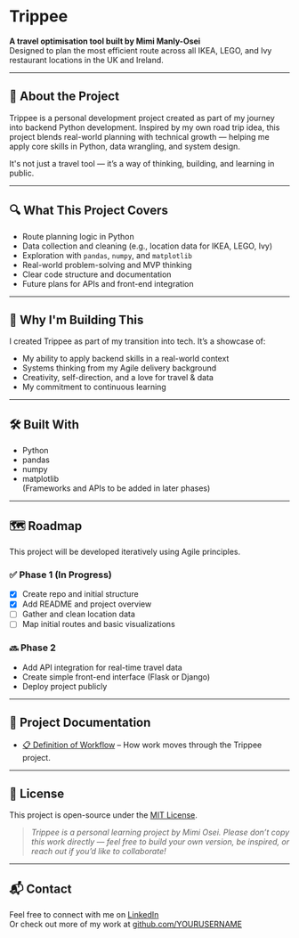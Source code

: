 # Trippee

**A travel optimisation tool built by Mimi Manly-Osei**  
Designed to plan the most efficient route across all IKEA, LEGO, and Ivy restaurant locations in the UK and Ireland.

---

## 🚀 About the Project

Trippee is a personal development project created as part of my journey into backend Python development. Inspired by my own road trip idea, this project blends real-world planning with technical growth — helping me apply core skills in Python, data wrangling, and system design.

It's not just a travel tool — it’s a way of thinking, building, and learning in public.

---

## 🔍 What This Project Covers

- Route planning logic in Python
- Data collection and cleaning (e.g., location data for IKEA, LEGO, Ivy)
- Exploration with `pandas`, `numpy`, and `matplotlib`
- Real-world problem-solving and MVP thinking
- Clear code structure and documentation
- Future plans for APIs and front-end integration

---

## 📌 Why I'm Building This

I created Trippee as part of my transition into tech. It’s a showcase of:

- My ability to apply backend skills in a real-world context
- Systems thinking from my Agile delivery background
- Creativity, self-direction, and a love for travel & data
- My commitment to continuous learning

---

## 🛠️ Built With

- Python
- pandas
- numpy
- matplotlib  
(Frameworks and APIs to be added in later phases)

---

## 🗺️ Roadmap

This project will be developed iteratively using Agile principles.

### ✅ Phase 1 (In Progress)
- [x] Create repo and initial structure
- [x] Add README and project overview
- [ ] Gather and clean location data
- [ ] Map initial routes and basic visualizations

### 🔜 Phase 2
- Add API integration for real-time travel data
- Create simple front-end interface (Flask or Django)
- Deploy project publicly

---
## 🧭 Project Documentation

- [📋 Definition of Workflow](docs/definition_of_workflow.md) – How work moves through the Trippee project.

---

## 📜 License

This project is open-source under the [MIT License](LICENSE).

> *Trippee is a personal learning project by Mimi Osei. Please don’t copy this work directly — feel free to build your own version, be inspired, or reach out if you’d like to collaborate!*

---

## 📬 Contact

Feel free to connect with me on [LinkedIn](https://linkedin.com/in/mimimanlyosei)  
Or check out more of my work at [github.com/YOURUSERNAME](https://github.com/mimimanlyosei)

